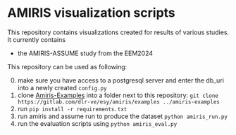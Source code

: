 <!--
SPDX-FileCopyrightText: Florian Maurer

SPDX-License-Identifier: Apache-2.0
-->
# AMIRIS visualization scripts

This repository contains visualizations created for results of various studies.
It currently contains

* the AMIRIS-ASSUME study from the EEM2024

This repository can be used as following:

0. make sure you have access to a postgresql server and enter the db_uri into a newly created `config.py`
1. clone [Amiris-Examples](https://gitlab.com/dlr-ve/esy/amiris/examples) into a folder next to this repository:
`git clone https://gitlab.com/dlr-ve/esy/amiris/examples ../amiris-examples`
1. run `pip install -r requirements.txt`
2. run amiris and assume run to produce the dataset `python amiris_run.py`
3. run the evaluation scripts using `python amiris_eval.py`